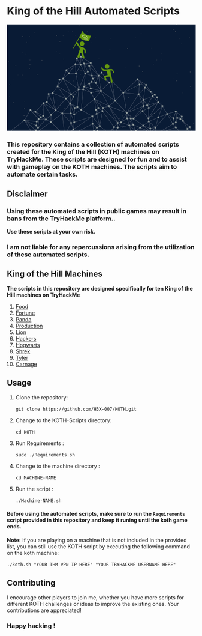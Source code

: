 # King of the Hill Automated Scripts

![banner](koth.png)

### This repository contains a collection of automated scripts created for the King of the Hill (KOTH) machines on TryHackMe. These scripts are designed for fun and to assist with gameplay on the KOTH machines. The scripts aim to automate certain tasks.

## Disclaimer

### Using these automated scripts in public games may result in bans from the TryHackMe platform..

**Use these scripts at your own risk.**

### I am not liable for any repercussions arising from the utilization of these automated scripts.

## King of the Hill Machines

**The scripts in this repository are designed specifically for ten King of the Hill machines on TryHackMe**

1. [Food](https://github.com/H3X-007/KOTH-v2/tree/main/Food)
2. [Fortune](https://github.com/H3X-007/KOTH-v2/tree/main/Fortune)
3. [Panda](https://github.com/H3X-007/KOTH-v2/tree/main/Panda)
4. [Production](https://github.com/H3X-007/KOTH-v2/tree/main/Production)
5. [Lion](https://github.com/H3X-007/KOTH-v2/tree/main/Lion)
6. [Hackers](https://github.com/H3X-007/KOTH-v2/tree/main/Hackers)
7. [Hogwarts](https://github.com/H3X-007/KOTH-v2/tree/main/Hogwarts)
8. [Shrek](https://github.com/H3X-007/KOTH-v2/tree/main/Shrek)
9. [Tyler](https://github.com/H3X-007/KOTH-v2/tree/main/Tyler)
10. [Carnage](https://github.com/H3X-007/KOTH-v2/tree/main/Carnage)

## Usage

1. Clone the repository:
    
       git clone https://github.com/H3X-007/KOTH.git

2. Change to the KOTH-Scripts directory:
       
       cd KOTH

3. Run Requirements :
    
       sudo ./Requirements.sh 

4. Change to the machine directory :
       
       cd MACHINE-NAME

5. Run the script :
 
       ./Machine-NAME.sh

   
#### Before using the automated scripts, make sure to run the `Requirements` script provided in this repository and keep it runing until the koth game ends. 

**Note:** If you are playing on a machine that is not included in the provided list, you can still use the KOTH script by executing the following command on the koth machine:

    ./koth.sh "YOUR THM VPN IP HERE" "YOUR TRYHACKME USERNAME HERE"

## Contributing

I encourage other players to join me, whether you have more scripts for different KOTH challenges or ideas to improve the existing ones. Your contributions are appreciated!

### Happy hacking !
